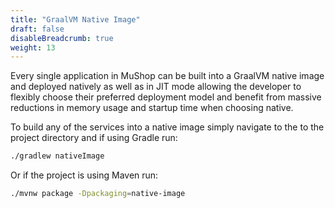 ```yaml
---
title: "GraalVM Native Image"
draft: false
disableBreadcrumb: true
weight: 13
---
```


Every single application in MuShop can be built into a GraalVM native image and deployed natively as well as in JIT mode allowing the developer to flexibly choose their preferred deployment model and benefit from massive reductions in memory usage and startup time when choosing native.

To build any of the services into a native image simply navigate to the to the project directory and if using Gradle run:

```bash
./gradlew nativeImage
```

Or if the project is using Maven run:

```bash
./mvnw package -Dpackaging=native-image
```
